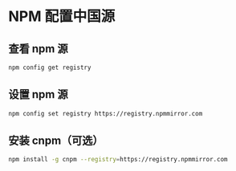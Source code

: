 # NPM 配置中国源

## 查看 npm 源

```bash
npm config get registry
```

## 设置 npm 源

```bash
npm config set registry https://registry.npmmirror.com
```

## 安装 cnpm（可选）

```bash
npm install -g cnpm --registry=https://registry.npmmirror.com
```
